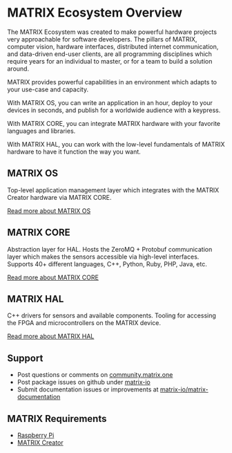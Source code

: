 # MATRIX Ecosystem Overview

The MATRIX Ecosystem was created to make powerful hardware projects very approachable for software developers. The pillars of MATRIX, computer vision, hardware interfaces, distributed internet communication, and data-driven end-user clients, are all programming disciplines which require years for an individual to master, or for a team to build a solution around.

MATRIX provides powerful capabilities in an environment which adapts to your use-case and capacity.
 
With MATRIX OS, you can write an application in an hour, deploy to your devices in seconds, and publish for a worldwide audience with a keypress.

With MATRIX CORE, you can integrate MATRIX hardware with your favorite languages and libraries.

With MATRIX HAL, you can work with the low-level fundamentals of MATRIX hardware to have it function the way you want. 

## MATRIX OS
Top-level application management layer which integrates with the MATRIX Creator hardware via MATRIX CORE.

[Read more about MATRIX OS](matrix-os/index.md)

## MATRIX CORE
Abstraction layer for HAL. Hosts the ZeroMQ + Protobuf communication layer which makes the sensors accessible via high-level interfaces. Supports 40+ different languages, C++, Python, Ruby, PHP, Java, etc. 

[Read more about MATRIX CORE](matrix-core/index.md)

## MATRIX HAL
C++ drivers for sensors and available components. Tooling for accessing the FPGA and microcontrollers on the MATRIX device.

[Read more about MATRIX HAL](matrix-hal/index.md)

## Support
* Post questions or comments on [community.matrix.one](http://community.matrix.one/)
* Post package issues on github under [matrix-io](https://github.com/matrix-io)
* Submit documentation issues or improvements at [matrix-io/matrix-documentation](https://github.com/matrix-io/matrix-documentation)

## MATRIX Requirements
* [Raspberry Pi](https://www.raspberrypi.org)
* [MATRIX Creator](https://creator.matrix.one)

